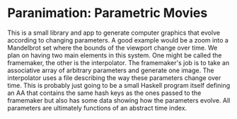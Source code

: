 # Paranimation: Parametric Movies

This is a small library and app to generate computer graphics that evolve according to changing parameters. A good example would be a zoom into a Mandelbrot set where the bounds of the viewport change over time. We plan on having two main elements in this system. One might be called the framemaker, the other is the interpolator. The framemaker's job is to take an associative array of arbitrary parameters and generate one image. The interpolator uses a file describing the way these parameters change over time. This is probably just going to be a small Haskell program itself defining an AA that contains the same hash keys as the ones passed to the framemaker but also has some data showing how the parameters evolve. All parameters are ultimately functions of an abstract time index.

